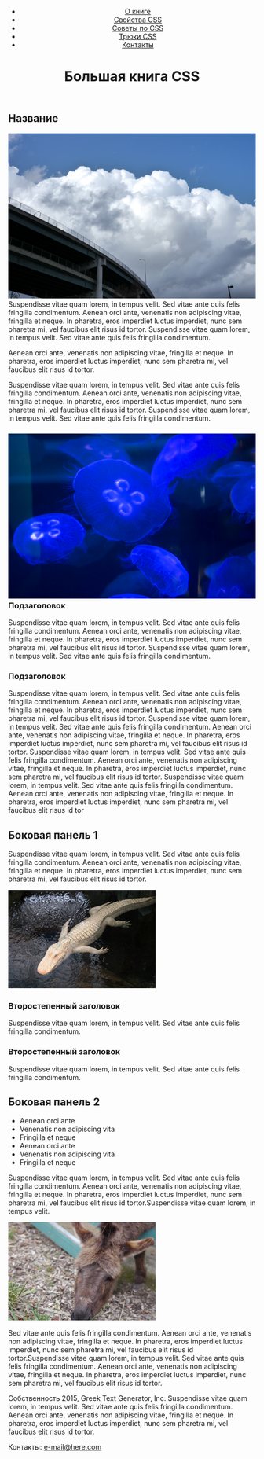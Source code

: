 <!doctype html>
<html>
<head>
<meta charset="UTF-8">
<meta name="viewport" content="width=device-width">
<title>Большая книга CSS</title>
<link href="styles.css" rel="stylesheet">
</head>

<body>
<div class="pageWrapper">
<header>
<nav class="clear">
<ul>
<li><a href="#">О книге</a></li>
<li><a href="#">Свойства CSS</a></li>
<li><a href="#">Советы по CSS</a></li>
<li><a href="#">Трюки CSS</a></li>
<li><a href="#">Контакты</a></li>
</ul>
</nav>
<h1>Большая книга CSS</h1>
</header>
<div class="contentWrapper"> 
  <!-- основной контент -->
  <div class="columnWrapper">
  <article class="main">
    <h2>Название</h2>
    <p><img src="imgs/clouds.jpg" alt="Облака" class="half right">Suspendisse vitae quam lorem, in tempus velit. Sed vitae ante quis felis fringilla condimentum. Aenean orci ante, venenatis non adipiscing vitae, fringilla et neque. In pharetra, eros imperdiet luctus imperdiet, nunc sem pharetra mi, vel faucibus elit risus id tortor. Suspendisse vitae quam lorem, in tempus velit. Sed vitae ante quis felis fringilla condimentum.</p>
    <p>Aenean orci ante, venenatis non adipiscing vitae, fringilla et neque. In pharetra, eros imperdiet luctus imperdiet, nunc sem pharetra mi, vel faucibus elit risus id tortor. </p>
    <p>Suspendisse vitae quam lorem, in tempus velit. Sed vitae ante quis felis fringilla condimentum. Aenean orci ante, venenatis non adipiscing vitae, fringilla et neque. In pharetra, eros imperdiet luctus imperdiet, nunc sem pharetra mi, vel faucibus elit risus id tortor. Suspendisse vitae quam lorem, in tempus velit. Sed vitae ante quis felis fringilla condimentum. </p>
    <h3><img src="imgs/jellyfish.jpg" alt="Медуза" class="half left">Подзаголовок</h3>
    <p>Suspendisse vitae quam lorem, in tempus velit. Sed vitae ante quis felis fringilla condimentum. Aenean orci ante, venenatis non adipiscing vitae, fringilla et neque. In pharetra, eros imperdiet luctus imperdiet, nunc sem pharetra mi, vel faucibus elit risus id tortor. Suspendisse vitae quam lorem, in tempus velit. Sed vitae ante quis felis fringilla condimentum. </p>
    <h3>Подзаголовок</h3>
    <p>Suspendisse vitae quam lorem, in tempus velit. Sed vitae ante quis felis fringilla condimentum. Aenean orci ante, venenatis non adipiscing vitae, fringilla et neque. In pharetra, eros imperdiet luctus imperdiet, nunc sem pharetra mi, vel faucibus elit risus id tortor. Suspendisse vitae quam lorem, in tempus velit. Sed vitae ante quis felis fringilla condimentum. Aenean orci ante, venenatis non adipiscing vitae, fringilla et neque. In pharetra, eros imperdiet luctus imperdiet, nunc sem pharetra mi, vel faucibus elit risus id tortor. Suspendisse vitae quam lorem, in tempus velit. Sed vitae ante quis felis fringilla condimentum. Aenean orci ante, venenatis non adipiscing vitae, fringilla et neque. In pharetra, eros imperdiet luctus imperdiet, nunc sem pharetra mi, vel faucibus elit risus id tortor. Suspendisse vitae quam lorem, in tempus velit. Sed vitae ante quis felis fringilla condimentum. Aenean orci ante, venenatis non adipiscing vitae, fringilla et neque. In pharetra, eros imperdiet luctus imperdiet, nunc sem pharetra mi, vel faucibus elit risus id tor</p>
  </article>
<!-- первая боковая панель -->
<aside class="sidebar1">
  <h2>Боковая панель 1</h2>
  <p>Suspendisse vitae quam lorem, in tempus velit. Sed vitae ante quis felis fringilla condimentum. Aenean orci ante, venenatis non adipiscing vitae, fringilla et neque. In pharetra, eros imperdiet luctus imperdiet, nunc sem pharetra mi, vel faucibus elit risus id tortor.  </p>
  <p><img src="imgs/gator.jpg" alt="Аллигатор"></p>
  <h3>Второстепенный заголовок</h3>
  <p>Suspendisse vitae quam lorem, in tempus velit. Sed vitae ante quis felis fringilla condimentum.  </p>
  <h3>Второстепенный заголовок</h3>
  <p>Suspendisse vitae quam lorem, in tempus velit. Sed vitae ante quis felis fringilla condimentum. </p>
</aside>
</div>
<!-- вторая боковая панель -->
<aside class="sidebar2">
<h2>Боковая панель 2 </h2>
  <ul>
    <li>Aenean orci ante</li>
    <li>Venenatis non adipiscing vita</li>
    <li> Fringilla et neque</li>
    <li>Aenean orci ante</li>
    <li>Venenatis non adipiscing vita</li>
    <li> Fringilla et neque</li>
  </ul>
  <p>Suspendisse vitae quam lorem, in tempus velit. Sed vitae ante quis felis fringilla condimentum. Aenean orci ante, venenatis non adipiscing vitae, fringilla et neque. In pharetra, eros imperdiet luctus imperdiet, nunc sem pharetra mi, vel faucibus elit risus id tortor.Suspendisse vitae quam lorem, in tempus velit. </p>
  <p><img src="imgs/mule.jpg" alt="Ослик"></p>
  <p>Sed vitae ante quis felis fringilla condimentum. Aenean orci ante, venenatis non adipiscing vitae, fringilla et neque. In pharetra, eros imperdiet luctus imperdiet, nunc sem pharetra mi, vel faucibus elit risus id tortor.Suspendisse vitae quam lorem, in tempus velit. Sed vitae ante quis felis fringilla condimentum. Aenean orci ante, venenatis non adipiscing vitae, fringilla et neque. In pharetra, eros imperdiet luctus imperdiet, nunc sem pharetra mi, vel faucibus elit risus id tortor.</p>
</aside>
</div>
<footer>
<p>Собственность 2015, Greek Text Generator, Inc.
Suspendisse vitae quam lorem, in tempus velit. Sed vitae ante quis felis fringilla condimentum. Aenean orci ante, venenatis non adipiscing vitae, fringilla et neque. In pharetra, eros imperdiet luctus imperdiet, nunc sem pharetra mi, vel faucibus elit risus id tortor.</p>
<p>Контакты: <a href="mailto:nobody@nowhere.com">e-mail@here.com</a></p>
</footer>
</div>
</body>
</html>
